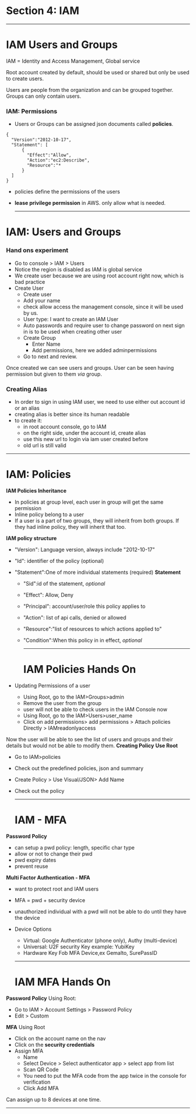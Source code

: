 # Section 4: IAM

---

# IAM Users and Groups

IAM = Identity and Access Management, Global service

Root account created by default, should be used or shared but only be used to create users.

Users are  people from the organization and can be grouped together. Groups can only contain users.

### IAM: Permissions
- Users or Groups can be assigned json documents called **policies**.
```
{
  "Version":"2012-10-17",
  "Statement": [
      {
        "Effect":"Allow",
        "Action":"ec2:Describe",
        "Resource":"*
      }
  ]
}
```
- policies define the permissions of the users
- **lease privilege permission** in AWS. only allow what is needed.

  ---

# IAM: Users and Groups

### Hand ons experiment
- Go to console > IAM > Users
- Notice the region is disabled as IAM is global service
- We create user because we are using root account right now, which is bad practice
- Create User
  - Create user
  - Add your name
  - check allow access the management console, since it will be used by us.
  - User type: I want to create an IAM User
  - Auto passwords and require user to change password on next sign in is to be used when creating other user
  - Create Group
    - Enter Name
    - Add permissions, here we added adminpermissions
  - Go to next and review.

Once created we can see users and groups. User can be seen having permission but given to them _via_ group. 

### Creating Alias
- In order to sign in using IAM user, we need to use either out account id or an alias
- creating alias is better since its human readable
- to create it:
  - in root account console, go to IAM
  - on the right side, under the account id, create alias
  - use this new url to login via iam user created before
  - old url is still valid

--- 

# IAM: Policies

**IAM Policies Inheritance**
- In policies at group level, each user in group will get the same permission
- Inline policy belong to a user
- If a user is a part of two groups, they will inherit from both groups. If they had inline policy, they will inherit that too.


**IAM policy structure**
- "Version": Language version, always include "2012-10-17"
- "Id": identifier of the policy (optional)
- "Statement":One of more individual statements (required)
**Statement**
  - "Sid":id of the statement, _optional_
  - "Effect": Allow, Deny
  - "Principal": account/user/role this policy applies to
  - "Action": list of api calls, denied or allowed
  - "Resource":"list of resources to which actions applied to"
  - "Condition":When this policy in in effect, _optional_
 
    ---

    # IAM Policies Hands On

- Updating Permissions of a user
  - Using Root, go to the IAM>Groups>admin
  - Remove the user from the group
  - user will not be able to check users in the IAM Console now
  - Using Root, go to the IAM>Users>user_name
  - Click on add permissions> add permissions > Attach policies Directly > IAMreadonlyaccess

Now the user will be able to see the list of users and groups and their details but would not be able to modify them.
**Creating Policy**
**Use Root**
- Go to IAM>policies
- Check out the predefined policies, json and summary
- Create Policy > Use Visual/JSON> Add Name
- Check out the policy

  ---

  # IAM - MFA

**Password Policy**
- can setup a pwd policy: length, specific char type
- allow or not to change their pwd
- pwd expiry dates
- prevent reuse

**Multi Factor Authentication - MFA**
- want to protect root and IAM users
- MFA = pwd + security device
- unauthorized individual with a pwd will not be able to do until they have the device
- Device Options
  - Virtual: Google Authenticator (phone only), Authy (multi-device)
  - Universal: U2F security Key example: YubiKey
  - Hardware Key Fob MFA Device,ex Gemalto, SurePassID

  ---


  # IAM MFA Hands On

**Password Policy**
Using Root:
- Go to IAM > Account Settings > Password Policy
- Edit > Custom

**MFA**
Using Root
- Click on the account name on the nav
- Click on the **security credentials**
- Assign MFA
  - Name
  - Select Device > Select authenticator app > select app from list
  - Scan QR Code
  - You need to put the MFA code from the app twice in the console for verification
  - Click Add MFA

Can assign up to 8 devices at one time. 


---
